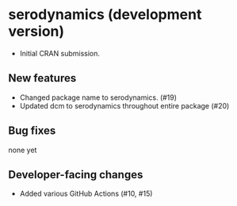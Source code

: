 # serodynamics (development version)

* Initial CRAN submission.

## New features

* Changed package name to serodynamics. (#19)
* Updated dcm to serodynamics throughout entire package (#20)

## Bug fixes

none yet

## Developer-facing changes

* Added various GitHub Actions (#10, #15)


